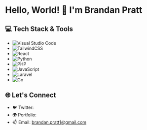 # Hello, World! 👋 I'm Brandan Pratt

## 💻 Tech Stack & Tools
- ![Visual Studio Code](https://img.shields.io/badge/Visual%20Studio%20Code-0078d7.svg?style=for-the-badge&logo=visual-studio-code&logoColor=white)
- ![TailwindCSS](https://img.shields.io/badge/tailwindcss-%2338B2AC.svg?style=for-the-badge&logo=tailwind-css&logoColor=white)
- ![React](https://img.shields.io/badge/react-%2320232a.svg?style=for-the-badge&logo=react&logoColor=%2361DAFB) 
- ![Python](https://img.shields.io/badge/python-3670A0?style=for-the-badge&logo=python&logoColor=ffdd54)
- ![PHP](https://img.shields.io/badge/php-%23777BB4.svg?style=for-the-badge&logo=php&logoColor=white)
- ![JavaScript](https://img.shields.io/badge/javascript-%23323330.svg?style=for-the-badge&logo=javascript&logoColor=%23F7DF1E)
- ![Laravel](https://img.shields.io/badge/laravel-%23FF2D20.svg?style=for-the-badge&logo=laravel&logoColor=white)
- ![Go](https://img.shields.io/badge/go-%23FF2D20.svg?style=for-the-badge&logo=go&logoColor=white)

## 🌐 Let's Connect
- 🐦 Twitter: 
- 🌍 Portfolio:
- 📫 Email: brandan.pratt1@gmail.com


<!---
brantheeman/brantheeman is a ✨ special ✨ repository because its `README.md` (this file) appears on your GitHub profile.
You can click the Preview link to take a look at your changes.
--->
